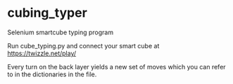 # cubing_typer
Selenium smartcube typing program

Run cube_typing.py and connect your smart cube at https://twizzle.net/play/

Every turn on the back layer yields a new set of moves which you can refer to in the dictionaries in the file.



